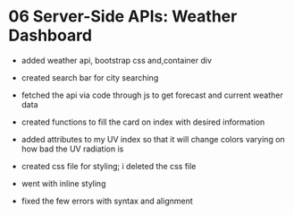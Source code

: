 # 06 Server-Side APIs: Weather Dashboard

* added weather api, bootstrap css and,container div

* created search bar for city searching

* fetched the api via code through js to get forecast and current weather data

* created functions to fill the card on index with desired information

* added attributes to my UV index so that it will change colors varying on how bad the UV radiation is

* created css file for styling; i deleted the css file

* went with inline styling

* fixed the few errors with syntax and alignment 
